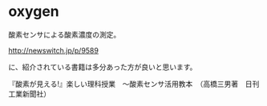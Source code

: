 # oxygen

酸素センサによる酸素濃度の測定。

http://newswitch.jp/p/9589

に、紹介されている書籍は多分あった方が良いと思います。

『酸素が見える!』楽しい理科授業　～酸素センサ活用教本　（高橋三男著　日刊工業新聞社）


